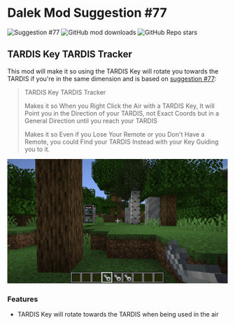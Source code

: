 # Dalek Mod Suggestion #77

![Suggestion #77](https://img.shields.io/badge/suggestion-77-blue)
![GitHub mod downloads](https://img.shields.io/github/downloads/bug1312/dm_suggestion_mods/v1.0.0%2B77/total?label=downloads)
![GitHub Repo stars](https://img.shields.io/github/stars/bug1312/dm_suggestion_mods)

## TARDIS Key TARDIS Tracker

This mod will make it so using the TARDIS Key will rotate you towards the TARDIS if you're in the same dimension and is based on [suggestion #77](https://discord.com/channels/217396856550981633/273107511400464384/928466575592423434):
> TARDIS Key TARDIS Tracker
>
> Makes it so When you Right Click the Air with a TARDIS Key, It will Point you in the Direction of your TARDIS, not Exact Coords but in a General Direction until you reach your TARDIS
>
> Makes it so Even if you Lose Your Remote or you Don't Have a Remote, you could Find your TARDIS Instead with your Key Guiding you to it.

![Player using their keys to find their TARDISes](.images/key.gif)

### Features

- TARDIS Key will rotate towards the TARDIS when being used in the air